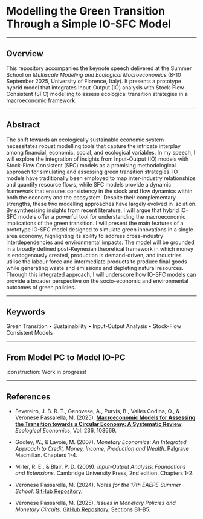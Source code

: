 # Modelling the Green Transition Through a Simple IO-SFC Model

---

## Overview

This repository accompanies the keynote speech delivered at the Summer School on *Multiscale Modeling and Ecological Macroeconomics* (8-10 September 2025, University of Florence, Italy). It presents a prototype hybrid model that integrates Input-Output (IO) analysis with Stock-Flow Consistent (SFC) modelling to assess ecological transition strategies in a macroeconomic framework.

---

## Abstract

The shift towards an ecologically sustainable economic system necessitates robust modelling tools that capture the intricate interplay among financial, economic, social, and ecological variables. In my speech, I will explore the integration of insights from Input-Output (IO) models with Stock-Flow Consistent (SFC) models as a promising methodological approach for simulating and assessing green transition strategies. IO models have traditionally been employed to map inter-industry relationships and quantify resource flows, while SFC models provide a dynamic framework that ensures consistency in the stock and flow dynamics within both the economy and the ecosystem. Despite their complementary strengths, these two modelling approaches have largely evolved in isolation. By synthesising insights from recent literature, I will argue that hybrid IO-SFC models offer a powerful tool for understanding the macroeconomic implications of the green transition. I will present the main features of a prototype IO-SFC model designed to simulate green innovations in a single-area economy, highlighting its ability to address cross-industry interdependencies and environmental impacts. The model will be grounded in a broadly defined post-Keynesian theoretical framework in which money is endogenously created, production is demand-driven, and industries utilise the labour force and intermediate products to produce final goods while generating waste and emissions and depleting natural resources. Through this integrated approach, I will underscore how IO-SFC models can provide a broader perspective on the socio-economic and environmental outcomes of green policies.

---

## Keywords

Green Transition • Sustainability • Input-Output Analysis • Stock-Flow Consistent Models

---

## From Model PC to Model IO-PC

\:construction: Work in progress!

---

## References

- Fevereiro, J. B. R. T., Genovese, A., Purvis, B., Valles Codina, O., & Veronese Passarella, M. (2025). [**Macroeconomic Models for Assessing the Transition towards a Circular Economy: A Systematic Review**](https://doi.org/10.1016/j.ecolecon.2025.108669). *Ecological Economics*, Vol. 236, 108669.

- Godley, W., & Lavoie, M. (2007). *Monetary Economics: An Integrated Approach to Credit, Money, Income, Production and Wealth*. Palgrave Macmillan. Chapters 1-4.

- Miller, R. E., & Blair, P. D. (2009). *Input-Output Analysis: Foundations and Extensions*. Cambridge University Press, 2nd edition. Chapters 1-2.

- Veronese Passarella, M. (2024). *Notes for the 17th EAEPE Summer School*. [GitHub Repository](https://github.com/marcoverpas/EAEPE_summer_school_2024).

- Veronese Passarella, M. (2025). *Issues in Monetary Policies and Monetary Circuits*. [GitHub Repository](https://github.com/marcoverpas/PhD_Lectures_Macerata_2025), Sections B1–B5.

